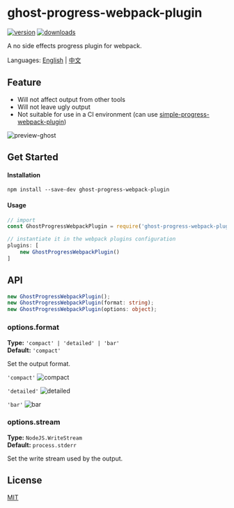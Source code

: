 # ghost-progress-webpack-plugin
[![version](https://img.shields.io/npm/v/ghost-progress-webpack-plugin.svg)](https://www.npmjs.com/package/ghost-progress-webpack-plugin)
[![downloads](https://img.shields.io/npm/dt/ghost-progress-webpack-plugin.svg)](https://www.npmjs.com/package/ghost-progress-webpack-plugin)

A no side effects progress plugin for webpack.

Languages: [English](https://github.com/ZSkycat/ghost-progress-webpack-plugin#readme) | [中文](https://github.com/ZSkycat/ghost-progress-webpack-plugin/blob/master/README.zh.md)

## Feature
- Will not affect output from other tools
- Will not leave ugly output
- Not suitable for use in a CI environment (can use [simple-progress-webpack-plugin](https://github.com/dominique-mueller/simple-progress-webpack-plugin))

![preview-ghost](https://user-images.githubusercontent.com/20368649/42288692-5ee77a00-7fee-11e8-9480-eeac3469a8a8.gif)

## Get Started
#### Installation
```
npm install --save-dev ghost-progress-webpack-plugin
```

#### Usage
```javascript
// import
const GhostProgressWebpackPlugin = require('ghost-progress-webpack-plugin').GhostProgressWebpackPlugin;

// instantiate it in the webpack plugins configuration
plugins: [
    new GhostProgressWebpackPlugin()
]
```

## API
```typescript
new GhostProgressWebpackPlugin();
new GhostProgressWebpackPlugin(format: string);
new GhostProgressWebpackPlugin(options: object);
```

### options.format
**Type:** `'compact' | 'detailed' | 'bar'`<br>
**Default:** `'compact'`<br>

Set the output format.

`'compact'`
![compact](https://user-images.githubusercontent.com/20368649/42299306-0ae667fa-803d-11e8-984b-967353a51664.gif)

`'detailed'`
![detailed](https://user-images.githubusercontent.com/20368649/42288705-6b298f42-7fee-11e8-8110-73ce4e6eac68.gif)

`'bar'`
![bar](https://user-images.githubusercontent.com/20368649/42288706-7026daa4-7fee-11e8-9b76-d2c8064e3f2e.gif)

### options.stream
**Type:** `NodeJS.WriteStream`<br>
**Default:** `process.stderr`<br>

Set the write stream used by the output.

## License
[MIT](https://github.com/ZSkycat/ghost-progress-webpack-plugin/blob/master/LICENSE.txt)
